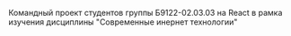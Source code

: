 Командный проект студентов группы Б9122-02.03.03 на React в рамка изучения дисциплины "Современные инернет технологии"